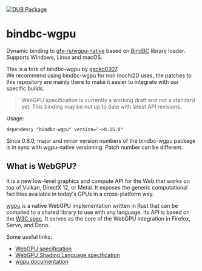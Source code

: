 [![DUB Package](https://img.shields.io/dub/v/i2d-wgpu.svg)](https://code.dlang.org/packages/i2d-wgpu)

# bindbc-wgpu
Dynamic binding to [gfx-rs/wgpu-native](https://github.com/gfx-rs/wgpu-native) based on [BindBC](https://github.com/BindBC/bindbc-loader) library loader. Supports Windows, Linux and macOS.

This is a fork of bindbc-wgpu by [gecko0307](https://github.com/gecko0307/bindbc-wgpu).  
We recommend using bindbc-wgpu for non Inochi2D uses, the patches to this repository are mainly there to make it easier to integrate with our specific builds.

> WebGPU specification is currently a working draft and not a standard yet. This binding may be not up to date with latest API revisions.

Usage:
```
dependency "bindbc-wgpu" version="~>0.15.0"
```

Since 0.8.0, major and minor version numbers of the bindbc-wgpu package is in sync with wgpu-native versioning. Patch number can be different.

## What is WebGPU?
It is a new low-level graphics and compute API for the Web that works on top of Vulkan, DirectX 12, or Metal. It exposes the generic computational facilities available in today's GPUs in a cross-platform way. 

[wgpu](https://github.com/gfx-rs/wgpu) is a native WebGPU implementation written in Rust that can be compiled to a shared library to use with any language. Its API is based on the [W3C spec](https://www.w3.org/TR/webgpu/). It serves as the core of the WebGPU integration in Firefox, Servo, and Deno.

Some useful links:
* [WebGPU specification](https://www.w3.org/TR/webgpu/)
* [WebGPU Shading Language specification](https://www.w3.org/TR/WGSL/)
* [wgpu documentation](https://docs.rs/wgpu/0.15.1/wgpu/)
